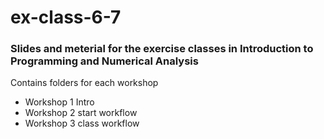 # ex-class-6-7
### Slides and meterial for the exercise classes in Introduction to Programming and Numerical Analysis

Contains folders for each workshop
- Workshop 1 Intro
- Workshop 2 start workflow
- Workshop 3 class workflow
